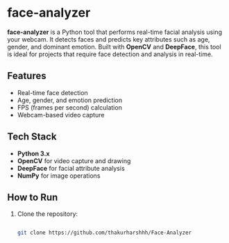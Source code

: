 # **face-analyzer**

**face-analyzer** is a Python tool that performs real-time facial analysis using your webcam. It detects faces and predicts key attributes such as age, gender, and dominant emotion. Built with **OpenCV** and **DeepFace**, this tool is ideal for projects that require face detection and analysis in real-time.

## **Features**
- Real-time face detection
- Age, gender, and emotion prediction
- FPS (frames per second) calculation
- Webcam-based video capture

## **Tech Stack**
- **Python 3.x**
- **OpenCV** for video capture and drawing
- **DeepFace** for facial attribute analysis
- **NumPy** for image operations

## **How to Run**
1. Clone the repository:
   ```bash

   git clone https://github.com/thakurharshhh/Face-Analyzer
